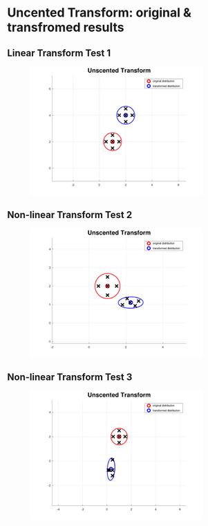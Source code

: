 # Uncented Transform: original & transfromed results <br />
## Linear Transform Test 1
<p align="center">
  <img src="unscented_transform_framework/plots/unscented_linear_trans_test_1.png" width="400" />
</p>

## Non-linear Transform Test 2
<p align="center">
  <img src="unscented_transform_framework/plots/unscented_nonlinear_trans_test_2.png" width="400" />
</p>

## Non-linear Transform Test 3
<p align="center">
  <img src="unscented_transform_framework/plots/unscented_nonlinear_trans_test_3.png" width="400" />
</p>